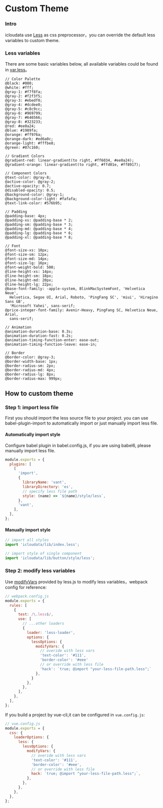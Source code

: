 # Custom Theme

### Intro

icloudata use [Less](http://lesscss.org/) as css preprocessor，you can override the default less variables to custom theme.

### Less variables

There are some basic variables below, all available variables could be found in [var.less](https://github.com/youzan/vant/blob/dev/src/style/var.less)。

```less
// Color Palette
@black: #000;
@white: #fff;
@gray-1: #f7f8fa;
@gray-2: #f2f3f5;
@gray-3: #ebedf0;
@gray-4: #dcdee0;
@gray-5: #c8c9cc;
@gray-6: #969799;
@gray-7: #646566;
@gray-8: #323233;
@red: #ee0a24;
@blue: #1989fa;
@orange: #ff976a;
@orange-dark: #ed6a0c;
@orange-light: #fffbe8;
@green: #07c160;

// Gradient Colors
@gradient-red: linear-gradient(to right, #ff6034, #ee0a24);
@gradient-orange: linear-gradient(to right, #ffd01e, #ff8917);

// Component Colors
@text-color: @gray-8;
@active-color: @gray-2;
@active-opacity: 0.7;
@disabled-opacity: 0.5;
@background-color: @gray-1;
@background-color-light: #fafafa;
@text-link-color: #576b95;

// Padding
@padding-base: 4px;
@padding-xs: @padding-base * 2;
@padding-sm: @padding-base * 3;
@padding-md: @padding-base * 4;
@padding-lg: @padding-base * 6;
@padding-xl: @padding-base * 8;

// Font
@font-size-xs: 10px;
@font-size-sm: 12px;
@font-size-md: 14px;
@font-size-lg: 16px;
@font-weight-bold: 500;
@line-height-xs: 14px;
@line-height-sm: 18px;
@line-height-md: 20px;
@line-height-lg: 22px;
@base-font-family: -apple-system, BlinkMacSystemFont, 'Helvetica Neue',
  Helvetica, Segoe UI, Arial, Roboto, 'PingFang SC', 'miui', 'Hiragino Sans GB',
  'Microsoft Yahei', sans-serif;
@price-integer-font-family: Avenir-Heavy, PingFang SC, Helvetica Neue, Arial,
  sans-serif;

// Animation
@animation-duration-base: 0.3s;
@animation-duration-fast: 0.2s;
@animation-timing-function-enter: ease-out;
@animation-timing-function-leave: ease-in;

// Border
@border-color: @gray-3;
@border-width-base: 1px;
@border-radius-sm: 2px;
@border-radius-md: 4px;
@border-radius-lg: 8px;
@border-radius-max: 999px;
```

## How to custom theme

### Step 1: import less file

First you should import the less source file to your project. you can use babel-plugin-import to automatically import or just manually import less file.

#### Automatically import style

Configure babel plugin in babel.config.js, if you are using babel6, please manually import less file.

```js
module.exports = {
  plugins: [
    [
      'import',
      {
        libraryName: 'vant',
        libraryDirectory: 'es',
        // specify less file path
        style: (name) => `${name}/style/less`,
      },
      'vant',
    ],
  ],
};
```

#### Manually import style

```js
// import all styles
import 'icloudata/lib/index.less';

// import style of single component
import 'icloudata/lib/button/style/less';
```

### Step 2: modify less variables

Use [modifyVars](http://lesscss.org/usage/#using-less-in-the-browser-modify-variables) provided by less.js to modify less variables，webpack config for reference:

```js
// webpack.config.js
module.exports = {
  rules: [
    {
      test: /\.less$/,
      use: [
        // ...other loaders
        {
          loader: 'less-loader',
          options: {
            lessOptions: {
              modifyVars: {
                // overide with less vars
                'text-color': '#111',
                'border-color': '#eee'
                // or override with less file
                'hack': `true; @import "your-less-file-path.less";`
              },
            }
          },
        },
      ],
    },
  ],
};
```

If you build a project by vue-cli,it can be configured in `vue.config.js`:

```js
// vue.config.js
module.exports = {
  css: {
    loaderOptions: {
      less: {
        lessOptions: {
          modifyVars: {
            // overide with less vars
            'text-color': '#111',
            'border-color': '#eee',
            // or override with less file
            hack: `true; @import "your-less-file-path.less";`,
          },
        },
      },
    },
  },
};
```
